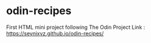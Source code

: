 # odin-recipes
First HTML mini project following The Odin Project
Link : https://seynixyz.github.io/odin-recipes/

